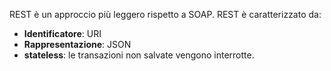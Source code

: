 REST è un approccio più leggero rispetto a SOAP.
REST è caratterizzato da:
- **Identificatore**: URI
- **Rappresentazione**: JSON
- **stateless**: le transazioni non salvate vengono interrotte.